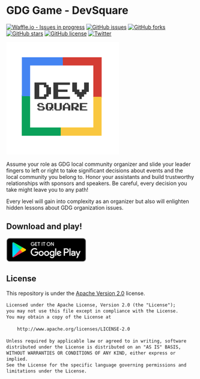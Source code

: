 # GDG Game - DevSquare

[![Waffle.io - Issues in progress](https://badge.waffle.io/Bigotter/gdggame.png?label=in%20progress&title=In%20Progress)](https://waffle.io/Bigotter/gdggame?utm_source=badge)
[![GitHub issues](https://img.shields.io/github/issues/Bigotter/gdggame.svg)](https://github.com/Bigotter/gdggame/issues)
[![GitHub forks](https://img.shields.io/github/forks/Bigotter/gdggame.svg)](https://github.com/Bigotter/gdggame/network)
[![GitHub stars](https://img.shields.io/github/stars/Bigotter/gdggame.svg)](https://github.com/Bigotter/gdggame/stargazers)
[![GitHub license](https://img.shields.io/github/license/Bigotter/gdggame.svg)](https://github.com/Bigotter/gdggame/blob/master/LICENSE)
[![Twitter](https://img.shields.io/twitter/url/https/github.com/Bigotter/gdggame.svg?style=social)](https://twitter.com/intent/tweet?text=Wow:&url=https%3A%2F%2Fgithub.com%2FBigotter%2Fgdggame)

![Dev Square](logo.webp)

Assume your role as GDG local community organizer and slide your leader fingers to left or right to take significant decisions about events and the local community you belong to.
Honor your assistants and build trustworthy relationships with sponsors and speakers. Be careful, every decision you take might leave you to any path!

Every level will gain into complexity as an organizer but also will enlighten hidden lessons about GDG organization issues.

## Download and play!

[![Get it on Google Play](google-play-badge.png)](https://play.google.com/store/apps/details?id=com.biggoter.gdggame)

## License

This repository is under the [Apache Version 2.0](LICENSE) license.

```
Licensed under the Apache License, Version 2.0 (the "License");
you may not use this file except in compliance with the License.
You may obtain a copy of the License at

    http://www.apache.org/licenses/LICENSE-2.0

Unless required by applicable law or agreed to in writing, software
distributed under the License is distributed on an "AS IS" BASIS,
WITHOUT WARRANTIES OR CONDITIONS OF ANY KIND, either express or implied.
See the License for the specific language governing permissions and
limitations under the License.
```
